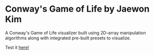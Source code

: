 # Conway's Game of Life by Jaewon Kim
A Conway's Game of Life visualizer built using 2D-array manipulation algorithms along with integrated pre-built presets to visualize.

Test it [here!](https://onej1.github.io/gameOfLife/)
